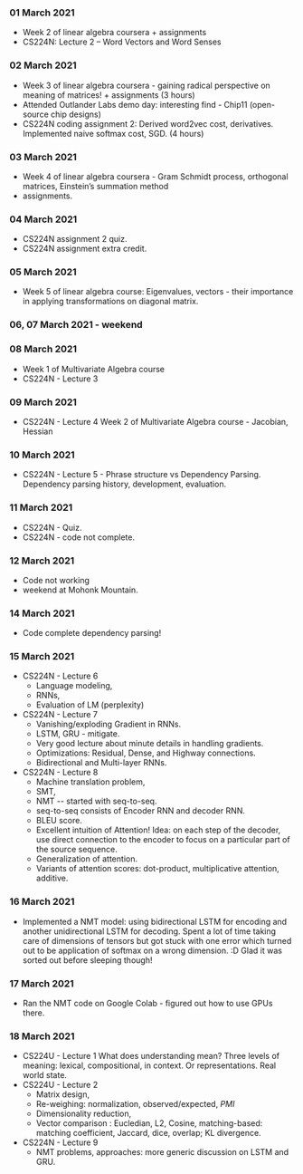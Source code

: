 ### 01 March 2021
  - Week 2 of linear algebra coursera + assignments
  - CS224N: Lecture 2 – Word Vectors and Word Senses

### 02 March 2021
  - Week 3 of linear algebra coursera - gaining radical perspective on meaning of matrices! + assignments (3 hours)
  - Attended Outlander Labs demo day: interesting find - Chip11 (open-source chip designs)
  - CS224N coding assignment 2: Derived word2vec cost, derivatives. Implemented naive softmax cost, SGD. (4 hours)

### 03 March 2021
- Week 4 of linear algebra coursera - Gram Schmidt process, orthogonal matrices, Einstein’s summation method
- assignments.

### 04 March 2021
- CS224N assignment 2 quiz.
- CS224N assignment extra credit.

### 05 March 2021
- Week 5 of linear algebra course: Eigenvalues, vectors - their importance in applying transformations on diagonal matrix.

### 06, 07 March 2021 - weekend

### 08 March 2021
- Week 1 of Multivariate Algebra course
- CS224N - Lecture 3

### 09 March 2021
- CS224N - Lecture 4
Week 2 of Multivariate Algebra course - Jacobian, Hessian

### 10 March 2021
- CS224N - Lecture 5 - Phrase structure vs Dependency Parsing. Dependency parsing history, development, evaluation.

### 11 March 2021
- CS224N - Quiz.
- CS224N - code not complete.

### 12 March 2021
- Code not working
- weekend at Mohonk Mountain.

### 14 March 2021
- Code complete dependency parsing!

### 15 March 2021
- CS224N - Lecture 6
    - Language modeling,
    - RNNs,
    - Evaluation of LM (perplexity)
- CS224N - Lecture 7
    - Vanishing/exploding Gradient in RNNs.
    - LSTM, GRU - mitigate.
    - Very good lecture about minute details in handling gradients.
    - Optimizations: Residual, Dense, and Highway connections.
    - Bidirectional and Multi-layer RNNs.
- CS224N - Lecture 8
    - Machine translation problem,
    - SMT,
    - NMT -- started with seq-to-seq.
    - seq-to-seq consists of Encoder RNN and decoder RNN.
    - BLEU score.
    - Excellent intuition of Attention! Idea: on each step of the decoder, use direct connection to the encoder to focus on a particular part of the source sequence.
    - Generalization of attention.
    - Variants of attention scores: dot-product, multiplicative attention, additive.

### 16 March 2021
- Implemented a NMT model: using bidirectional LSTM for encoding and another unidirectional LSTM for decoding. Spent a lot of time taking care of dimensions of tensors but got stuck with one error which turned out to be application of softmax on a wrong dimension. :D Glad it was sorted out before sleeping though!

### 17 March 2021
- Ran the NMT code on Google Colab - figured out how to use GPUs there.

### 18 March 2021
- CS224U - Lecture 1
  What does understanding mean? Three levels of meaning: lexical, compositional, in context. Or representations. Real world state.  
- CS224U - Lecture 2
  - Matrix design,
  - Re-weighing: normalization, observed/expected, *PMI*
  - Dimensionality reduction,
  - Vector comparison : Eucledian, L2, Cosine, matching-based: matching coefficient, Jaccard, dice, overlap; KL divergence.
- CS224N - Lecture 9
  - NMT problems, approaches: more generic discussion on LSTM and GRU.
